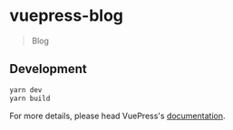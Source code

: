 # vuepress-blog

> Blog

## Development

```bash
yarn dev
yarn build
```

For more details, please head VuePress's [documentation](https://v1.vuepress.vuejs.org/).

